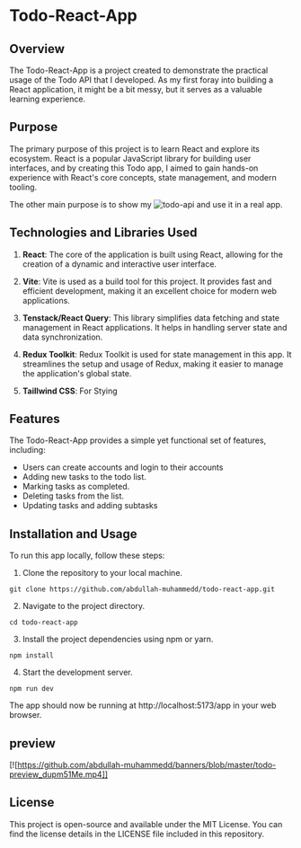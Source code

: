 # Todo-React-App

## Overview

The Todo-React-App is a project created to demonstrate the practical usage of the Todo API that I developed. As my first foray into building a React application, it might be a bit messy, but it serves as a valuable learning experience.

## Purpose

The primary purpose of this project is to learn React and explore its ecosystem. React is a popular JavaScript library for building user interfaces, and by creating this Todo app, I aimed to gain hands-on experience with React's core concepts, state management, and modern tooling. 

The other main purpose is to show my ![todo-api](https://github.com/abdullah-muhammedd/todo-api.git) and use it in a real app.

## Technologies and Libraries Used

1. **React**: The core of the application is built using React, allowing for the creation of a dynamic and interactive user interface.

2. **Vite**: Vite is used as a build tool for this project. It provides fast and efficient development, making it an excellent choice for modern web applications.

3. **Tenstack/React Query**: This library simplifies data fetching and state management in React applications. It helps in handling server state and data synchronization.

4. **Redux Toolkit**: Redux Toolkit is used for state management in this app. It streamlines the setup and usage of Redux, making it easier to manage the application's global state.

5. **Taillwind CSS**: For Stying

## Features

The Todo-React-App provides a simple yet functional set of features, including:

- Users can create accounts and login to their accounts 
- Adding new tasks to the todo list.
- Marking tasks as completed.
- Deleting tasks from the list.
- Updating tasks and adding subtasks

## Installation and Usage

To run this app locally, follow these steps:

1. Clone the repository to your local machine.

```
git clone https://github.com/abdullah-muhammedd/todo-react-app.git
```

2. Navigate to the project directory.

```
cd todo-react-app
```

3. Install the project dependencies using npm or yarn.

```
npm install
```



4. Start the development server.

```
npm run dev
```



The app should now be running at http://localhost:5173/app in your web browser.

## preview 


[![https://github.com/abdullah-muhammedd/banners/blob/master/todo-preview_dupm51Me.mp4]]


## License

This project is open-source and available under the MIT License. You can find the license details in the LICENSE file included in this repository.
